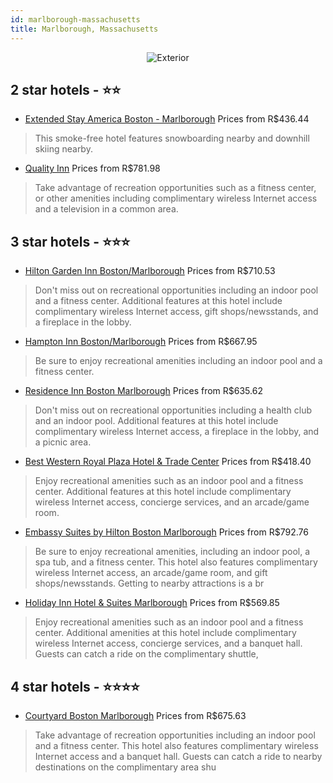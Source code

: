 ```yaml
---
id: marlborough-massachusetts
title: Marlborough, Massachusetts
---
```


<center><img src="https://i.travelapi.com/hotels/15000000/14840000/14833100/14833039/b5c4f90e_z.jpg" alt="Exterior" /></center>


##  2 star hotels - ⭐️⭐️

-    [Extended Stay America Boston - Marlborough](https://us.hurb.com/hotels/marlborough/extended-stay-america-boston-marlborough-JNP-JP675530?cmp=18055) Prices from R$436.44
   > This smoke-free hotel features snowboarding nearby and downhill skiing nearby.
-    [Quality Inn](https://us.hurb.com/hotels/marlborough/quality-inn-JNP-JP783474?cmp=18055) Prices from R$781.98
   > Take advantage of recreation opportunities such as a fitness center, or other amenities including complimentary wireless Internet access and a television in a common area.

##  3 star hotels - ⭐️⭐️⭐️

-    [Hilton Garden Inn Boston/Marlborough](https://us.hurb.com/hotels/marlborough/hilton-garden-inn-boston-marlborough-JNP-JP634361?cmp=18055) Prices from R$710.53
   > Don't miss out on recreational opportunities including an indoor pool and a fitness center. Additional features at this hotel include complimentary wireless Internet access, gift shops/newsstands, and a fireplace in the lobby.
-    [Hampton Inn Boston/Marlborough](https://us.hurb.com/hotels/marlborough/hampton-inn-boston-marlborough-JNP-JP793601?cmp=18055) Prices from R$667.95
   > Be sure to enjoy recreational amenities including an indoor pool and a fitness center.
-    [Residence Inn Boston Marlborough](https://us.hurb.com/hotels/marlborough/residence-inn-boston-marlborough-JNP-JP080212?cmp=18055) Prices from R$635.62
   > Don't miss out on recreational opportunities including a health club and an indoor pool. Additional features at this hotel include complimentary wireless Internet access, a fireplace in the lobby, and a picnic area.
-    [Best Western Royal Plaza Hotel & Trade Center](https://us.hurb.com/hotels/marlborough/best-western-royal-plaza-hotel-trade-center-JNP-JP207755?cmp=18055) Prices from R$418.40
   > Enjoy recreational amenities such as an indoor pool and a fitness center. Additional features at this hotel include complimentary wireless Internet access, concierge services, and an arcade/game room.
-    [Embassy Suites by Hilton Boston Marlborough](https://us.hurb.com/hotels/marlborough/embassy-suites-by-hilton-boston-marlborough-JNP-JP091641?cmp=18055) Prices from R$792.76
   > Be sure to enjoy recreational amenities, including an indoor pool, a spa tub, and a fitness center. This hotel also features complimentary wireless Internet access, an arcade/game room, and gift shops/newsstands. Getting to nearby attractions is a br
-    [Holiday Inn Hotel & Suites Marlborough](https://us.hurb.com/hotels/marlborough/holiday-inn-hotel-suites-marlborough-JNP-JP793618?cmp=18055) Prices from R$569.85
   > Enjoy recreational amenities such as an indoor pool and a fitness center. Additional amenities at this hotel include complimentary wireless Internet access, concierge services, and a banquet hall. Guests can catch a ride on the complimentary shuttle,

##  4 star hotels - ⭐️⭐️⭐️⭐️

-    [Courtyard Boston Marlborough](https://us.hurb.com/hotels/marlborough/courtyard-boston-marlborough-JNP-JP181445?cmp=18055) Prices from R$675.63
   > Take advantage of recreation opportunities including an indoor pool and a fitness center. This hotel also features complimentary wireless Internet access and a banquet hall. Guests can catch a ride to nearby destinations on the complimentary area shu
